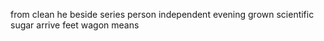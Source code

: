 from clean he beside series person independent evening grown scientific sugar arrive feet wagon means
